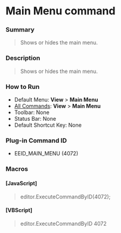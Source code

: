 # Main Menu command

### Summary

> Shows or hides the main menu.

### Description

> Shows or hides the main menu.

### How to Run

- Default Menu: **View** \> **Main Menu**
- [All Commands](../tools/all_commands): **View** >
**Main Menu**
- Toolbar: None
- Status Bar: None
- Default Shortcut Key: None

### Plug-in Command ID

- EEID\_MAIN\_MENU (4072)

### Macros

#### \[JavaScript\]

> editor.ExecuteCommandByID(4072);

#### \[VBScript\]

> editor.ExecuteCommandByID 4072
